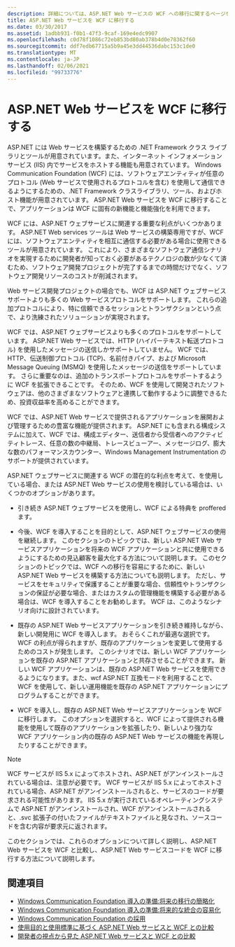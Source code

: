 ```yaml
---
description: 詳細については、ASP.NET Web サービスの WCF への移行に関するページを参照してください。
title: ASP.NET Web サービスを WCF に移行する
ms.date: 03/30/2017
ms.assetid: 1adbb931-f0b1-47f3-9caf-169e4edc9907
ms.openlocfilehash: c0d78f1086c72eb853bd80ab378b4d0e78362f60
ms.sourcegitcommit: ddf7edb67715a5b9a45e3dd44536dabc153c1de0
ms.translationtype: MT
ms.contentlocale: ja-JP
ms.lasthandoff: 02/06/2021
ms.locfileid: "99733776"
---
```

# <a name="migrating-aspnet-web-services-to-wcf"></a>ASP.NET Web サービスを WCF に移行する

ASP.NET には Web サービスを構築するための .NET Framework クラス ライブラリとツールが用意されています。また、インターネット インフォメーション サービス (IIS) 内でサービスをホストする機能も用意されています。 Windows Communication Foundation (WCF) には、ソフトウェアエンティティが任意のプロトコル (Web サービスで使用されるプロトコルを含む) を使用して通信できるようにするための、.NET Framework クラスライブラリ、ツール、およびホスト機能が用意されています。  ASP.NET Web サービスを WCF に移行することで、アプリケーションは WCF に固有の新機能と機能強化を利用できます。  
  
 WCF には、ASP.NET ウェブサービスに関連する重要な利点がいくつかあります。 ASP.NET Web services ツールは Web サービスの構築専用ですが、WCF には、ソフトウェアエンティティを相互に通信する必要がある場合に使用できるツールが用意されています。 これにより、さまざまなソフトウェア通信シナリオを実現するために開発者が知っておく必要があるテクノロジの数が少なくて済むため、ソフトウェア開発プロジェクトが完了するまでの時間だけでなく、ソフトウェア開発リソースのコストが削減されます。  
  
 Web サービス開発プロジェクトの場合でも、WCF は ASP.NET ウェブサービスサポートよりも多くの Web サービスプロトコルをサポートします。 これらの追加プロトコルにより、特に信頼できるセッションとトランザクションという点で、より洗練されたソリューションが実現されます。  
  
 WCF では、ASP.NET ウェブサービスよりも多くのプロトコルをサポートしています。 ASP.NET Web サービスでは、HTTP (ハイパーテキスト転送プロトコル) を使用したメッセージの送信しかサポートしていません。 WCF では、HTTP、伝送制御プロトコル (TCP)、名前付きパイプ、および Microsoft Message Queuing (MSMQ) を使用したメッセージの送信をサポートしています。 さらに重要なのは、追加のトランスポートプロトコルをサポートするように WCF を拡張できることです。 そのため、WCF を使用して開発されたソフトウェアは、他のさまざまなソフトウェアと連携して動作するように調整できるため、投資収益率を高めることができます。  
  
 WCF では、ASP.NET Web サービスで提供されるアプリケーションを展開および管理するための豊富な機能が提供されます。 ASP.NET にも含まれる構成システムに加えて、WCF では、構成エディター、送信者から受信者へのアクティビティトレース、任意の数の中継局、トレースビューアー、メッセージログ、膨大な数のパフォーマンスカウンター、Windows Management Instrumentation のサポートが提供されています。  
  
 ASP.NET ウェブサービスに関連する WCF の潜在的な利点を考えて、を使用している場合、または ASP.NET Web サービスの使用を検討している場合は、いくつかのオプションがあります。  
  
- 引き続き ASP.NET ウェブサービスを使用し、WCF による特典を proffered ます。  
  
- 今後、WCF を導入することを目的として、ASP.NET ウェブサービスの使用を継続します。 このセクションのトピックでは、新しい ASP.NET Web サービスアプリケーションを将来の WCF アプリケーションと共に使用できるようにするための見込顧客を最大化する方法について説明します。 このセクションのトピックでは、WCF への移行を容易にするために、新しい ASP.NET Web サービスを構築する方法についても説明します。 ただし、サービスをセキュリティで保護することが重要な場合、信頼性やトランザクションの保証が必要な場合、またはカスタムの管理機能を構築する必要がある場合は、WCF を導入することをお勧めします。 WCF は、このようなシナリオ向けに設計されています。  
  
- 既存の ASP.NET Web サービスアプリケーションを引き続き維持しながら、新しい開発用に WCF を導入します。 おそらくこれが最適な選択です。 WCF の利点が得られますが、既存のアプリケーションを変更して使用するためのコストが発生します。 このシナリオでは、新しい WCF アプリケーションを既存の ASP.NET アプリケーションと共存させることができます。 新しい WCF アプリケーションは、既存の ASP.NET Web サービスを使用できるようになります。また、wcf ASP.NET 互換モードを利用することで、WCF を使用して、新しい運用機能を既存の ASP.NET アプリケーションにプログラムすることができます。  
  
- WCF を導入し、既存の ASP.NET Web サービスアプリケーションを WCF に移行します。 このオプションを選択すると、WCF によって提供される機能を使用して既存のアプリケーションを拡張したり、新しいより強力な WCF アプリケーション内の既存の ASP.NET Web サービスの機能を再現したりすることができます。  
  
> [!NOTE]
> WCF サービスが IIS 5.x によってホストされ、ASP.NET がアンインストールされている場合は、注意が必要です。 WCF サービスが IIS 5.x によってホストされている場合、ASP.NET がアンインストールされると、サービスのコードが要求される可能性があります。 IIS 5.x が実行されているオペレーティングシステムで ASP.NET がアンインストールされ、WCF がアンインストールされると、.svc 拡張子の付いたファイルがテキストファイルと見なされ、ソースコードを含む内容が要求元に返されます。  
  
 このセクションでは、これらのオプションについて詳しく説明し、ASP.NET Web サービスを WCF と比較し、ASP.NET Web サービスコードを WCF に移行する方法について説明します。  
  
## <a name="see-also"></a>関連項目

- [Windows Communication Foundation 導入の準備:将来の移行の簡略化](anticipating-adopting-wcf-migration.md)
- [Windows Communication Foundation 導入の準備:将来的な統合の容易化](anticipating-adopting-the-wcf-easing-future-integration.md)
- [Windows Communication Foundation の採用](adopting-wcf.md)
- [使用目的と使用標準に基づく ASP.NET Web サービスと WCF との比較](comparing-aspnet-web-services-to-wcf-based-on-purpose-and-standards-used.md)
- [開発者の視点から見た ASP.NET Web サービスと WCF との比較](comparing-aspnet-web-services-to-wcf-based-on-development.md)
